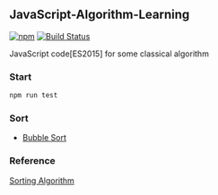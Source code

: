 ## JavaScript-Algorithm-Learning

[![npm](https://img.shields.io/npm/v/npm.svg?maxAge=2592000)]()
[![Build Status](https://travis-ci.org/JackPu/JavaScript-Algorithm-Learning.svg?branch=master)](https://travis-ci.org/JackPu/JavaScript-Algorithm-Learning)

JavaScript code[ES2015] for some classical algorithm

### Start

``` bash
npm run test
```

### Sort

+ [Bubble Sort]('https://github.com/JackPu/JavaScript-Algorithm-Learning/blob/master/code/bubble-sort.js')


### Reference

[Sorting Algorithm](http://khan4019.github.io/front-end-Interview-Questions/sort.html)